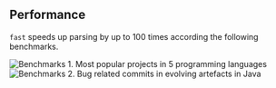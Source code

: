 ## Performance
`fast` speeds up parsing by up to 100 times according the following benchmarks. 

![Benchmarks 1. Most popular projects in 5 programming languages](https://github.com/yijunyu/fast/raw/master/doc/benchmarks/benchmarks1.png "The projects are selected from those with the most stars on GitHub.") ![Benchmarks 2. Bug related commits in evolving artefacts in Java](https://github.com/yijunyu/fast/raw/master/doc/benchmarks/benchmarks2.png "The projects are selected from academic studies on the bug localization problems.")

